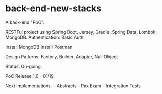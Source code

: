 # back-end-new-stacks

A back-end "PoC".

RESTFul project using Spring Boot, Jersey, Gradle, Spring Data, Lombok, MongoDB.
Authentication: Basic Auth

Install MongoDB
Install Postman

Design Patterns: Factory, Builder, Adapter, Null Object

Status: On-going.

PoC Release 1.0 - 01/19

Next Implementations.
	- Abstracts
	- Pax Exam - Integration Tests
